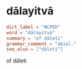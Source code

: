 # dālayitvā

``` toml
dict_label = "NCPED"
word = "dālayitvā"
summary = "of dāleti"
grammar_comment = "absol."
see_also = ["dāleti"]
```

of dāleti

